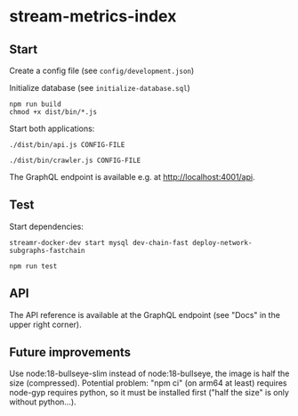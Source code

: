 # stream-metrics-index


## Start

Create a config file (see `config/development.json`)

Initialize database (see `initialize-database.sql`)

```
npm run build
chmod +x dist/bin/*.js
```

Start both applications:
```
./dist/bin/api.js CONFIG-FILE
```

```
./dist/bin/crawler.js CONFIG-FILE
```

The GraphQL endpoint is available e.g. at <http://localhost:4001/api>.


## Test

Start dependencies:

```
streamr-docker-dev start mysql dev-chain-fast deploy-network-subgraphs-fastchain
```

```
npm run test
```


## API

The API reference is available at the GraphQL endpoint (see "Docs" in the upper right corner).

## Future improvements

Use node:18-bullseye-slim instead of node:18-bullseye, the image is half the size (compressed). Potential problem: "npm ci" (on arm64 at least) requires node-gyp requires python, so it must be installed first ("half the size" is only without python...).
